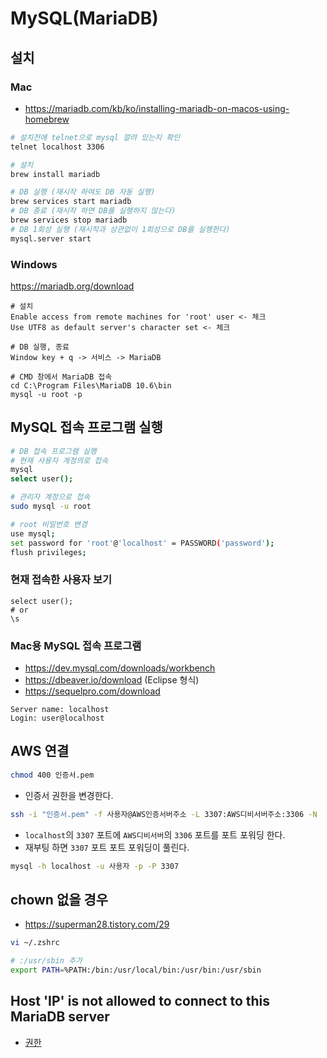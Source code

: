 # MySQL(MariaDB)

## 설치
### Mac
* https://mariadb.com/kb/ko/installing-mariadb-on-macos-using-homebrew
```sh
# 설치전에 telnet으로 mysql 깔려 있는지 확인
telnet localhost 3306

# 설치
brew install mariadb

# DB 실행 (재시작 하여도 DB 자동 실행)
brew services start mariadb
# DB 종료 (재시작 하면 DB를 실행하지 않는다)
brew services stop mariadb
# DB 1회성 실행 (재시작과 상관없이 1회성으로 DB를 실행한다)
mysql.server start
```

### Windows
https://mariadb.org/download
```
# 설치
Enable access from remote machines for 'root' user <- 체크
Use UTF8 as default server's character set <- 체크

# DB 실행, 종료
Window key + q -> 서비스 -> MariaDB

# CMD 창에서 MariaDB 접속
cd C:\Program Files\MariaDB 10.6\bin
mysql -u root -p
```

## MySQL 접속 프로그램 실행
```sh
# DB 접속 프로그램 실행
# 현재 사용자 계정의로 접속
mysql
select user();

# 관리자 계정으로 접속
sudo mysql -u root

# root 비밀번호 변경
use mysql;
set password for 'root'@'localhost' = PASSWORD('password');
flush privileges;
```

### 현재 접속한 사용자 보기
```mysql
select user();
# or
\s
```

### Mac용 MySQL 접속 프로그램
* https://dev.mysql.com/downloads/workbench
* https://dbeaver.io/download (Eclipse 형식)
* https://sequelpro.com/download
```mysql
Server name: localhost
Login: user@localhost
```

## AWS 연결
```sh
chmod 400 인증서.pem
```
* 인증서 권한을 변경한다.

```sh
ssh -i "인증서.pem" -f 사용자@AWS인증서버주소 -L 3307:AWS디비서버주소:3306 -N
```
* `localhost`의 `3307` 포트에 `AWS디비서버`의 `3306` 포트를 포트 포워딩 한다.
* 재부팅 하면 `3307` 포트 포트 포워딩이 풀린다.

```sh
mysql -h localhost -u 사용자 -p -P 3307
```

## chown 없을 경우
* https://superman28.tistory.com/29
```sh
vi ~/.zshrc

# :/usr/sbin 추가
export PATH=%PATH:/bin:/usr/local/bin:/usr/bin:/usr/sbin
```

## Host 'IP' is not allowed to connect to this MariaDB server
* [권한](https://github.com/ovdncids/mysql-curriculum/blob/master/Grant.md#%EC%82%AC%EC%9A%A9%EC%9E%90-ip-%ED%97%88%EC%9A%A9)
